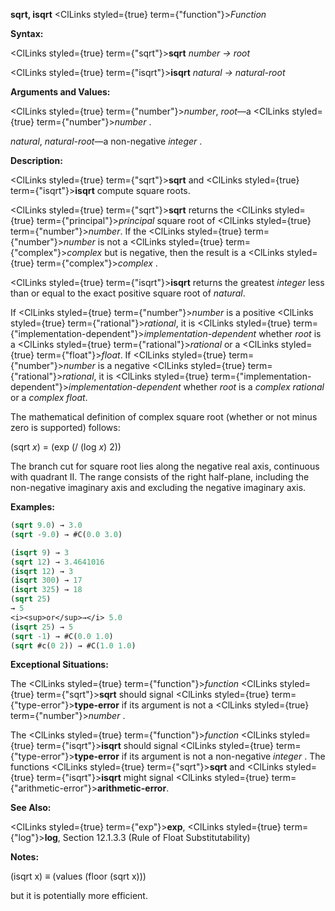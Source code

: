 **sqrt, isqrt** <ClLinks styled={true} term={"function"}><i>Function</i></ClLinks> 



**Syntax:** 



<ClLinks styled={true} term={"sqrt"}><b>sqrt</b></ClLinks> *number → root* 



<ClLinks styled={true} term={"isqrt"}><b>isqrt</b></ClLinks> *natural → natural-root* 



**Arguments and Values:** 



<ClLinks styled={true} term={"number"}><i>number</i></ClLinks>, *root*—a <ClLinks styled={true} term={"number"}><i>number</i></ClLinks> . 



*natural*, *natural-root*—a non-negative *integer* . 



**Description:** 



<ClLinks styled={true} term={"sqrt"}><b>sqrt</b></ClLinks> and <ClLinks styled={true} term={"isqrt"}><b>isqrt</b></ClLinks> compute square roots. 



<ClLinks styled={true} term={"sqrt"}><b>sqrt</b></ClLinks> returns the <ClLinks styled={true} term={"principal"}><i>principal</i></ClLinks> square root of <ClLinks styled={true} term={"number"}><i>number</i></ClLinks>. If the <ClLinks styled={true} term={"number"}><i>number</i></ClLinks> is not a <ClLinks styled={true} term={"complex"}><i>complex</i></ClLinks> but is negative, then the result is a <ClLinks styled={true} term={"complex"}><i>complex</i></ClLinks> . 



<ClLinks styled={true} term={"isqrt"}><b>isqrt</b></ClLinks> returns the greatest *integer* less than or equal to the exact positive square root of *natural*. 



If <ClLinks styled={true} term={"number"}><i>number</i></ClLinks> is a positive <ClLinks styled={true} term={"rational"}><i>rational</i></ClLinks>, it is <ClLinks styled={true} term={"implementation-dependent"}><i>implementation-dependent</i></ClLinks> whether *root* is a <ClLinks styled={true} term={"rational"}><i>rational</i></ClLinks> or a <ClLinks styled={true} term={"float"}><i>float</i></ClLinks>. If <ClLinks styled={true} term={"number"}><i>number</i></ClLinks> is a negative <ClLinks styled={true} term={"rational"}><i>rational</i></ClLinks>, it is <ClLinks styled={true} term={"implementation-dependent"}><i>implementation-dependent</i></ClLinks> whether *root* is a *complex rational* or a *complex float*. 



The mathematical definition of complex square root (whether or not minus zero is supported) follows: 



(sqrt *x*) = (exp (/ (log *x*) 2)) 



The branch cut for square root lies along the negative real axis, continuous with quadrant II. The range consists of the right half-plane, including the non-negative imaginary axis and excluding the negative imaginary axis. 



**Examples:**
```lisp
(sqrt 9.0) → 3.0 
(sqrt -9.0) → #C(0.0 3.0) 

(isqrt 9) → 3 
(sqrt 12) → 3.4641016 
(isqrt 12) → 3 
(isqrt 300) → 17 
(isqrt 325) → 18 
(sqrt 25) 
→ 5 
<i><sup>or</sup>→</i> 5.0 
(isqrt 25) → 5 
(sqrt -1) → #C(0.0 1.0) 
(sqrt #c(0 2)) → #C(1.0 1.0) 
```
**Exceptional Situations:** 



The <ClLinks styled={true} term={"function"}><i>function</i></ClLinks> <ClLinks styled={true} term={"sqrt"}><b>sqrt</b></ClLinks> should signal <ClLinks styled={true} term={"type-error"}><b>type-error</b></ClLinks> if its argument is not a <ClLinks styled={true} term={"number"}><i>number</i></ClLinks> . 



The <ClLinks styled={true} term={"function"}><i>function</i></ClLinks> <ClLinks styled={true} term={"isqrt"}><b>isqrt</b></ClLinks> should signal <ClLinks styled={true} term={"type-error"}><b>type-error</b></ClLinks> if its argument is not a non-negative *integer* . The functions <ClLinks styled={true} term={"sqrt"}><b>sqrt</b></ClLinks> and <ClLinks styled={true} term={"isqrt"}><b>isqrt</b></ClLinks> might signal <ClLinks styled={true} term={"arithmetic-error"}><b>arithmetic-error</b></ClLinks>. 



**See Also:** 



<ClLinks styled={true} term={"exp"}><b>exp</b></ClLinks>, <ClLinks styled={true} term={"log"}><b>log</b></ClLinks>, Section 12.1.3.3 (Rule of Float Substitutability) 



**Notes:** 



(isqrt x) *≡* (values (floor (sqrt x))) 



but it is potentially more efficient. 



